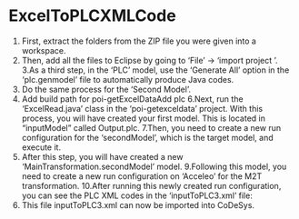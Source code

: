 # ExcelToPLCXMLCode
1. First, extract the folders from the ZIP file you were given into a workspace.
2. Then, add all the files to Eclipse by going to ‘File’ -> ‘import project ’.
3.As a third step, in the ‘PLC’ model, use the ‘Generate All’ option in the ‘plc.genmodel’ file to
 automatically produce Java codes.
4. Do the same process for the ‘Second Model’.
5. Add build path for poi-getExcelDataAdd plc
6.Next, run the ‘ExcelRead.java’ class in the ‘poi-getexceldata’ project. With this process, you will
 have created your first model. This is located in “inputModel” called Output.plc.
7.Then, you need to create a new run configuration for the ‘secondModel’, which is the target
 model, and execute it.
8. After this step, you will have created a new ‘MainTransformation.secondModel’ model.
9.Following this model, you need to create a new run configuration on ‘Acceleo’ for the M2T
 transformation. 
10.After running this newly created run configuration, you can see the PLC XML codes in the
‘inputToPLC3.xml’ file:
11. This file inputToPLC3.xml can now be imported into CoDeSys.
 
